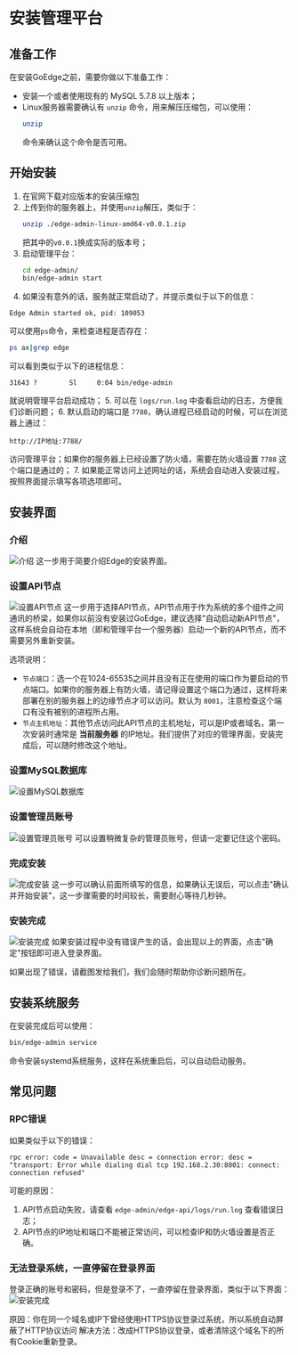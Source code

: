 # 安装管理平台
## 准备工作
在安装GoEdge之前，需要你做以下准备工作：
* 安装一个或者使用现有的 MySQL 5.7.8 以上版本；
* Linux服务器需要确认有 `unzip` 命令，用来解压压缩包，可以使用：
  ~~~bash
  unzip
  ~~~
  命令来确认这个命令是否可用。

## 开始安装
1. 在官网下载对应版本的安装压缩包
2. 上传到你的服务器上，并使用`unzip`解压，类似于：
   ~~~bash
   unzip ./edge-admin-linux-amd64-v0.0.1.zip
   ~~~
   把其中的`v0.0.1`换成实际的版本号；
3. 启动管理平台：
   ~~~bash
   cd edge-admin/
   bin/edge-admin start
   ~~~
4. 如果没有意外的话，服务就正常启动了，并提示类似于以下的信息：
  ~~~
  Edge Admin started ok, pid: 109053
  ~~~
  可以使用`ps`命令，来检查进程是否存在：
  ~~~bash
  ps ax|grep edge
  ~~~
  可以看到类似于以下的进程信息：
  ~~~
  31643 ?        Sl     0:04 bin/edge-admin
  ~~~
  就说明管理平台启动成功；
5. 可以在 `logs/run.log` 中查看启动的日志，方便我们诊断问题；
6. 默认启动的端口是 `7788`，确认进程已经启动的时候，可以在浏览器上通过：
   ~~~
   http://IP地址:7788/
   ~~~
   访问管理平台；如果你的服务器上已经设置了防火墙，需要在防火墙设置 `7788` 这个端口是通过的；
7. 如果能正常访问上述网址的话，系统会自动进入安装过程，按照界面提示填写各项选项即可。

## 安装界面
### 介绍
![介绍](Install1.png)
这一步用于简要介绍Edge的安装界面。

### 设置API节点
![设置API节点](Install2.png)
这一步用于选择API节点，API节点用于作为系统的多个组件之间通讯的桥梁，如果你以前没有安装过GoEdge，建议选择"自动启动新API节点"，这样系统会自动在本地（即和管理平台一个服务器）启动一个新的API节点，而不需要另外重新安装。

选项说明：
* `节点端口`：选一个在1024-65535之间并且没有正在使用的端口作为要启动的节点端口。如果你的服务器上有防火墙，请记得设置这个端口为通过，这样将来部署在别的服务器上的边缘节点才可以访问。默认为 `8001`，注意检查这个端口有没有被别的进程所占用。
* `节点主机地址`：其他节点访问此API节点的主机地址，可以是IP或者域名，第一次安装时通常是 **当前服务器** 的IP地址。我们提供了对应的管理界面，安装完成后，可以随时修改这个地址。

### 设置MySQL数据库
![设置MySQL数据库](Install3.png)

### 设置管理员账号
![设置管理员账号](Install4.png)
可以设置稍微复杂的管理员账号，但请一定要记住这个密码。

### 完成安装
![完成安装](Install5.png)
这一步可以确认前面所填写的信息，如果确认无误后，可以点击"确认并开始安装"，这一步骤需要的时间较长，需要耐心等待几秒钟。

### 安装完成
![安装完成](Install6.png)
如果安装过程中没有错误产生的话，会出现以上的界面，点击"确定"按钮即可进入登录界面。

如果出现了错误，请截图发给我们，我们会随时帮助你诊断问题所在。

## 安装系统服务
在安装完成后可以使用：
~~~bash
bin/edge-admin service
~~~
命令安装systemd系统服务，这样在系统重启后，可以自动启动服务。

## 常见问题
### RPC错误
如果类似于以下的错误：
~~~
rpc error: code = Unavailable desc = connection error: desc = "transport: Error while dialing dial tcp 192.168.2.30:8001: connect: connection refused"
~~~
可能的原因：
1. API节点启动失败，请查看 `edge-admin/edge-api/logs/run.log` 查看错误日志；
2. API节点的IP地址和端口不能被正常访问，可以检查IP和防火墙设置是否正确。

### 无法登录系统，一直停留在登录界面
登录正确的账号和密码，但是登录不了，一直停留在登录界面，类似于以下界面：
![安装完成](Install7.png)

原因：你在同一个域名或IP下曾经使用HTTPS协议登录过系统，所以系统自动屏蔽了HTTP协议访问
解决方法：改成HTTPS协议登录，或者清除这个域名下的所有Cookie重新登录。